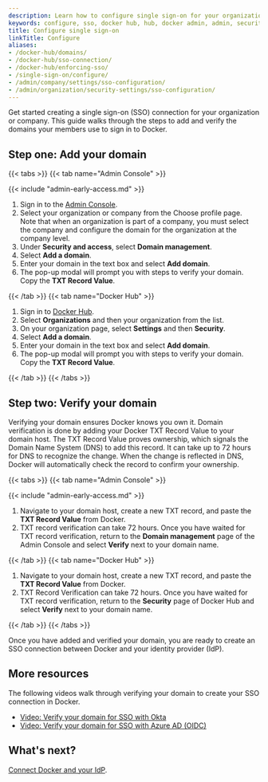 ```yaml
---
description: Learn how to configure single sign-on for your organization or company.
keywords: configure, sso, docker hub, hub, docker admin, admin, security 
title: Configure single sign-on
linkTitle: Configure
aliases:
- /docker-hub/domains/
- /docker-hub/sso-connection/
- /docker-hub/enforcing-sso/
- /single-sign-on/configure/
- /admin/company/settings/sso-configuration/
- /admin/organization/security-settings/sso-configuration/
---
```


Get started creating a single sign-on (SSO) connection for your organization or company. This guide walks through the steps to add and verify the domains your members use to sign in to Docker.

## Step one: Add your domain

{{< tabs >}}
{{< tab name="Admin Console" >}}

{{< include "admin-early-access.md" >}}

1. Sign in to the [Admin Console](https://admin.docker.com/).
2. Select your organization or company from the Choose profile page. Note that when an organization is part of a company, you must select the company and configure the domain for the organization at the company level.
3. Under **Security and access**, select **Domain management**.
4. Select **Add a domain**.
5. Enter your domain in the text box and select **Add domain**.
6. The pop-up modal will prompt you with steps to verify your domain. Copy the **TXT Record Value**.

{{< /tab >}}
{{< tab name="Docker Hub" >}}

1. Sign in to [Docker Hub](https://hub.docker.com/).
2. Select **Organizations** and then your organization from the list.
3. On your organization page, select **Settings** and then **Security**.
4. Select **Add a domain**.
5. Enter your domain in the text box and select **Add domain**.
6. The pop-up modal will prompt you with steps to verify your domain. Copy the **TXT Record Value**.

{{< /tab >}}
{{< /tabs >}}

## Step two: Verify your domain

Verifying your domain ensures Docker knows you own it. Domain verification is done by adding your Docker TXT Record Value to your domain host. The TXT Record Value proves ownership, which signals the Domain Name System (DNS) to add this record. It can take up to 72 hours for DNS to recognize the change. When the change is reflected in DNS, Docker will automatically check the record to confirm your ownership.

{{< tabs >}}
{{< tab name="Admin Console" >}}

{{< include "admin-early-access.md" >}}

1. Navigate to your domain host, create a new TXT record, and paste the **TXT Record Value** from Docker.
2. TXT record verification can take 72 hours. Once you have waited for TXT record verification, return to the **Domain management** page of the Admin Console and select **Verify** next to your domain name.

{{< /tab >}}
{{< tab name="Docker Hub" >}}

1. Navigate to your domain host, create a new TXT record, and paste the **TXT Record Value** from Docker.
2. TXT Record Verification can take 72 hours. Once you have waited for TXT record verification, return to the **Security** page of Docker Hub and select **Verify** next to your domain name.

{{< /tab >}}
{{< /tabs >}}

Once you have added and verified your domain, you are ready to create an SSO connection between Docker and your identity provider (IdP).

## More resources

The following videos walk through verifying your domain to create your SSO connection in Docker.

- [Video: Verify your domain for SSO with Okta](https://youtu.be/c56YECO4YP4?feature=shared&t=529)
- [Video: Verify your domain for SSO with Azure AD (OIDC)](https://youtu.be/bGquA8qR9jU?feature=shared&t=496)

## What's next?

[Connect Docker and your IdP](../single-sign-on/connect.md).

